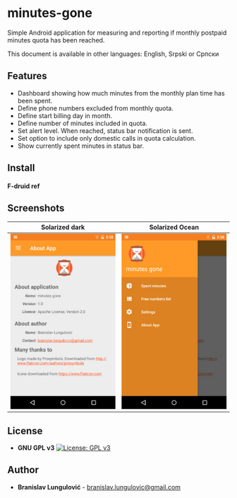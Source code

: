 # minutes-gone

Simple Android application for measuring and reporting if monthly postpaid minutes quota has been reached.

This document is available in other languages: English, Srpski or Српски

## Features

+ Dashboard showing how much minutes from the monthly plan time has been spent.
+ Define phone numbers excluded from monthly quota.    
+ Define start billing day in month.    
+ Define number of minutes included in quota.    
+ Set alert level. When reached, status bar notification is sent.     
+ Set option to include only domestic calls in quota calculation.
+ Show currently spent minutes in status bar.

## Install

#### F-druid ref

## Screenshots

Solarized dark             |  Solarized Ocean
:-------------------------:|:-------------------------:
![](/screenshots/en/small/s-about.jpg?raw=true)  |  ![](/screenshots/en/small/s-menu.jpg?raw=true)


## License
*  **GNU GPL v3**
[![License: GPL v3](https://img.shields.io/badge/License-GPL%20v3-blue.svg)](https://www.gnu.org/licenses/gpl-3.0)

## Author

* **Branislav Lungulović** - branislav.lungulovic@gmail.com
